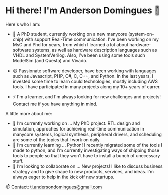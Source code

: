 # Hi there! I'm Anderson Domingues 👋

Here's who I am:

- 👯 A PhD student, currently working on a new manycore (system-on-chip) with support Real-Time communication. I've been working on my MsC and Phd for years, from which I learned a lot about hardware-software systems, as well as hardware description languages such as VHDL and SystemVerilog. Also, I've been using some tools such ModelSim (and Questa) and Vivado.

- 😄 Passionate software developer, have been working with languages such as Javascript, PHP, C#, C, C++, and Python. In the last years, I invested some time to learn could technologies, mostly including AWS tools. I have participated in many projects along my 10+ years of carrer.  

- ⚡ I'm a learner, and I'm always looking for new challenges and projects! Contact me if you have anything in mind.

A little more about me:

- 🔭 I’m currently working on ... My PhD project. RTL design and simulation, approches for achieving real-time communication in manycore systems, logical synthesis, peripheral drivers, and scheduling are some of the topics that I work on daily.
- 🌱 I’m currently learning ... Python! I recently migrated some of the tools I made to python, and I'm currently investigating ways of shipping those tools to people so that they won't have to install a bunch of unecessary stuff. 
- 💬 I’m looking to collaborate on ... New projects! I like to discuss business strategy and to give shape to new products, services, and ideas. I'm always eager to help in the kick off new startups.
<!-- 
- 🤔 I’m looking for help with ...
-->

📫 Contact: ti.andersondomingues@gmail.com
